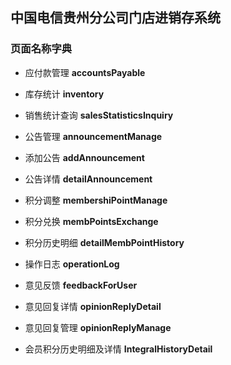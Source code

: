 ## 中国电信贵州分公司门店进销存系统

### 页面名称字典

* 应付款管理 **accountsPayable**
* 库存统计 **inventory**
* 销售统计查询 **salesStatisticsInquiry**
* 公告管理 **announcementManage**
* 添加公告 **addAnnouncement**
* 公告详情 **detailAnnouncement**
* 积分调整 **membershiPointManage**
* 积分兑换 **membPointsExchange**
* 积分历史明细 **detailMembPointHistory**
* 操作日志 **operationLog**
* 意见反馈 **feedbackForUser**
* 意见回复详情 **opinionReplyDetail**
* 意见回复管理 **opinionReplyManage**

* 会员积分历史明细及详情 **IntegralHistoryDetail**